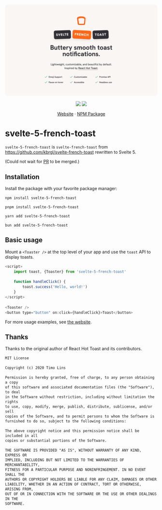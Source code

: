 <img src="./header-image.png" alt="" />
<p align="center">
<img src="https://badgen.net/badge/license/MIT/blue" />
<img src="https://badgen.net/npm/v/svelte-5-french-toast" />
</p>
<p align="center">
<a href="https://svelte-french-toast.vercel.app">Website</a> · <a href="https://npmjs.com/package/svelte-5-french-toast">NPM Package</a>
</p>

# svelte-5-french-toast

`svelte-5-french-toast` is `svelte-french-toast` from https://github.com/kbrgl/svelte-french-toast rewritten to Svelte 5.

(Could not wait for [PR](https://github.com/kbrgl/svelte-french-toast/pull/82) to be merged.)

## Installation

Install the package with your favorite package manager:

```
npm install svelte-5-french-toast
```

```
pnpm install svelte-5-french-toast
```

```
yarn add svelte-5-french-toast
```

```
bun add svelte-5-french-toast
```

## Basic usage

Mount a `<Toaster />` at the top level of your app and use the `toast` API to display toasts.

```js
<script>
	import toast, {Toaster} from 'svelte-5-french-toast'

	function handleClick() {
		toast.success('Hello, world!')
	}
</script>

<Toaster />
<button type="button" on:click={handleClick}>Toast</button>
```

For more usage examples, see [the website](https://svelte-french-toast.vercel.app).

## Thanks

Thanks to the original author of React Hot Toast and its contributors.

```
MIT License

Copyright (c) 2020 Timo Lins

Permission is hereby granted, free of charge, to any person obtaining a copy
of this software and associated documentation files (the "Software"), to deal
in the Software without restriction, including without limitation the rights
to use, copy, modify, merge, publish, distribute, sublicense, and/or sell
copies of the Software, and to permit persons to whom the Software is
furnished to do so, subject to the following conditions:

The above copyright notice and this permission notice shall be included in all
copies or substantial portions of the Software.

THE SOFTWARE IS PROVIDED "AS IS", WITHOUT WARRANTY OF ANY KIND, EXPRESS OR
IMPLIED, INCLUDING BUT NOT LIMITED TO THE WARRANTIES OF MERCHANTABILITY,
FITNESS FOR A PARTICULAR PURPOSE AND NONINFRINGEMENT. IN NO EVENT SHALL THE
AUTHORS OR COPYRIGHT HOLDERS BE LIABLE FOR ANY CLAIM, DAMAGES OR OTHER
LIABILITY, WHETHER IN AN ACTION OF CONTRACT, TORT OR OTHERWISE, ARISING FROM,
OUT OF OR IN CONNECTION WITH THE SOFTWARE OR THE USE OR OTHER DEALINGS IN THE
SOFTWARE.
```
